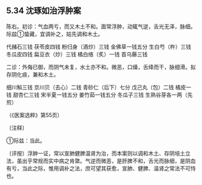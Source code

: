 ## 5.34 沈琢如治浮肿案

陈右。初诊：气血两亏，而又木土不和。面常浮肿，动辄气逆，舌光无泽，脉细。际兹①蛰藏，宜调补之，姑先调和木土。

代赭石三钱 茯苓皮四钱 粉归身（酒炒）三钱 金佛草一钱五分 生白芍（杵）三钱 冬瓜皮四钱 扁豆衣（炒）三钱 橘白络（炙）一钱 首乌藤三钱

二诊：外侮已御，而阴气未复，水土亦不和。微恶，口燥，舌绛而干，脉细滑。拟存阴化痰，兼和木土。

细川斛三钱 京川贝（去心）二钱 青砂仁（后下）七分 戊己丸（包）二钱 橘皮一钱 甜杏仁三钱 宋半夏一钱五分 姜竹茹一钱五分 冬瓜子三钱 生熟谷芽各一两（先煎）

（《医案选粹》第55页）

〔注释〕

①际兹：当此。

〔评按〕浮肿一证，常以宣肺健脾温肾为治，而本案则以调和木土、存阴培土立法，虽出乎常规而实中病之肯綮。气逆而微恶，是肝脾不和，舌光而脉细，是阴血有亏，当此之际，惟用调补之法，庶可望其获愈，宣肺、健脾、温肾之常法不可恃也。
